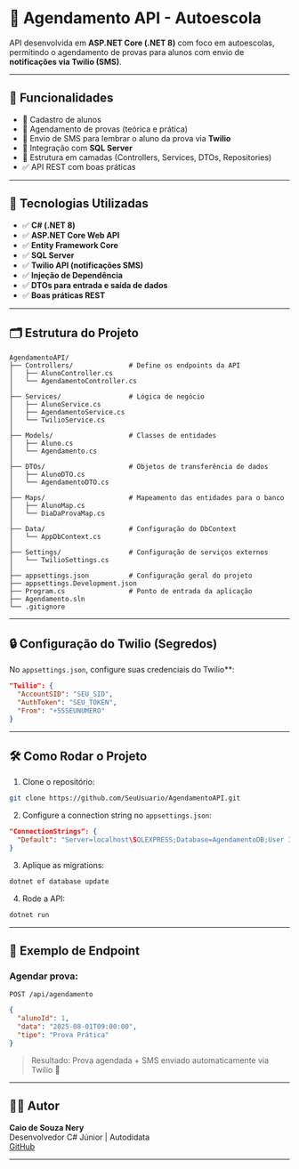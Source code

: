 # 📆 Agendamento API - Autoescola

API desenvolvida em **ASP.NET Core (.NET 8)** com foco em autoescolas, permitindo o agendamento de provas para alunos com envio de **notificações via Twilio (SMS)**.

---

## 🚀 Funcionalidades

- 📌 Cadastro de alunos
- 📌 Agendamento de provas (teórica e prática)
- 📌 Envio de SMS para lembrar o aluno da prova via **Twilio**
- 📌 Integração com **SQL Server**
- 📌 Estrutura em camadas (Controllers, Services, DTOs, Repositories)
- ✅ API REST com boas práticas

---

## 🧠 Tecnologias Utilizadas

- ✅ **C# (.NET 8)**
- ✅ **ASP.NET Core Web API**
- ✅ **Entity Framework Core**
- ✅ **SQL Server**
- ✅ **Twilio API (notificações SMS)**
- ✅ **Injeção de Dependência**
- ✅ **DTOs para entrada e saída de dados**
- ✅ **Boas práticas REST**

---

## 🗂️ Estrutura do Projeto

```
AgendamentoAPI/
├── Controllers/              # Define os endpoints da API
│   ├── AlunoController.cs
│   └── AgendamentoController.cs
│
├── Services/                 # Lógica de negócio
│   ├── AlunoService.cs
│   ├── AgendamentoService.cs
│   └── TwilioService.cs
│
├── Models/                   # Classes de entidades
│   ├── Aluno.cs
│   └── Agendamento.cs
│
├── DTOs/                     # Objetos de transferência de dados
│   ├── AlunoDTO.cs
│   └── AgendamentoDTO.cs
│
├── Maps/                     # Mapeamento das entidades para o banco
│   ├── AlunoMap.cs
│   └── DiaDaProvaMap.cs
│
├── Data/                     # Configuração do DbContext
│   └── AppDbContext.cs
│
├── Settings/                 # Configuração de serviços externos
│   └── TwilioSettings.cs
│
├── appsettings.json          # Configuração geral do projeto
├── appsettings.Development.json
├── Program.cs                # Ponto de entrada da aplicação
├── Agendamento.sln
└── .gitignore

```

---

## 🔒 Configuração do Twilio (Segredos)

No `appsettings.json`, configure suas credenciais do Twilio**:

```json
"Twilio": {
  "AccountSID": "SEU_SID",
  "AuthToken": "SEU_TOKEN",
  "From": "+55SEUNUMERO"
}
```

---

## 🛠️ Como Rodar o Projeto

1. Clone o repositório:

```bash
git clone https://github.com/SeuUsuario/AgendamentoAPI.git
```

2. Configure a connection string no `appsettings.json`:

```json
"ConnectionStrings": {
  "Default": "Server=localhost\SQLEXPRESS;Database=AgendamentoDB;User Id=SeuUsuario;Password=SuaSenha;TrustServerCertificate=true;"
}
```

3. Aplique as migrations:

```bash
dotnet ef database update
```

4. Rode a API:

```bash
dotnet run
```

---

## 📱 Exemplo de Endpoint

### Agendar prova:

```
POST /api/agendamento
```

```json
{
  "alunoId": 1,
  "data": "2025-08-01T09:00:00",
  "tipo": "Prova Prática"
}
```

> Resultado: Prova agendada + SMS enviado automaticamente via Twilio 📲

---

## 👨‍💻 Autor

**Caio de Souza Nery**  
Desenvolvedor C# Júnior | Autodidata  
[GitHub](https://github.com/CaioSNery)

---
